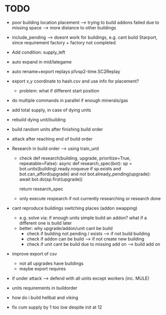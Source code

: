 # TODO

- poor building location placement --> trying to build addons failed due to missing space --> more distance to other buildings
- include_pending --> doesnt work for buildings, e.g. cant build Starport, since requirement factory + factory not completed
- Add condition: supply_left

- auto expand in mid/lategame



- auto rename+export replays p1vsp2-time.SC2Replay


- export x,y coordinate to hash.csv and use info for placement?
  - problem: what if different start position

- do multiple commands in parallel if enough minerals/gas

- add total supply, in case of dying units

- rebuild dying unit/building

- build random units after finishing build order

- attack after reaching end of build order

- Research in build order --> using train_unit
	- check
	def research(building, upgrade, prioritize=True, repeatable=False):
		async def research_spec(bot):
			sp = bot.units(building).ready.noqueue
			if sp.exists and bot.can_afford(upgrade) and not bot.already_pending(upgrade):
				await bot.do(sp.first(upgrade))

		return research_spec
	- only execute respearch if not currently researching or research done 

- cant reproduce buildings switching places (addon swapping)
  - e.g. solve via: if enough units simple build an addon? what if a different one is build later
  - better: why upgrade/addon/unit cant be build 
    - check if building not pending / exists --> if not build building
    - check if addon can be build --> if not create new building
    - check if unit cant be build due to missing add on --> build add on

- improve export of csv
  - not all upgrades have buildings
  - maybe export requires

- if under attack --> defend with all units except workers (inc. MULE)

- units requirements in buildorder

- how do i build hellbat and viking

- fix cum supply by 1 too low despite init at 12


